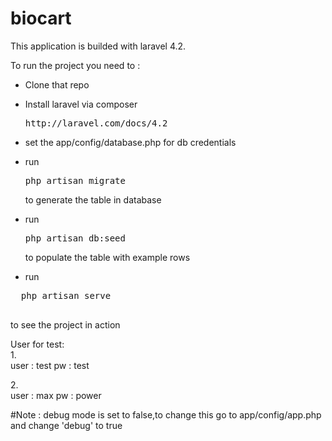 # biocart
This application is builded with laravel 4.2.

To run the project you need to :

- Clone that repo
- Install laravel via composer

  <pre>
  http://laravel.com/docs/4.2
  </pre>
  
- set the app/config/database.php for db credentials
- run 
  <pre>
  php artisan migrate
  </pre>
  to generate the table in database

- run 
  <pre>
  php artisan db:seed
  </pre>
  to populate the table with example rows

- run 
 <pre>
  php artisan serve
  </pre>
  to see the project in action

User for test:<br>
1.<br>
user : test
pw   : test

2.<br>
user : max
pw   : power


#Note : debug mode is set to false,to change this go to app/config/app.php and change 'debug' to true

